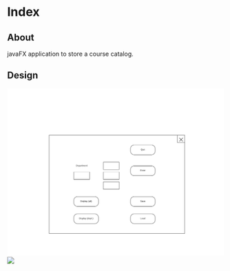 # Index

## About

javaFX application to store a course catalog.

## Design

![](\docs\Images\GUI.png)
![](\docs\Images\ClassDiagram.png)
